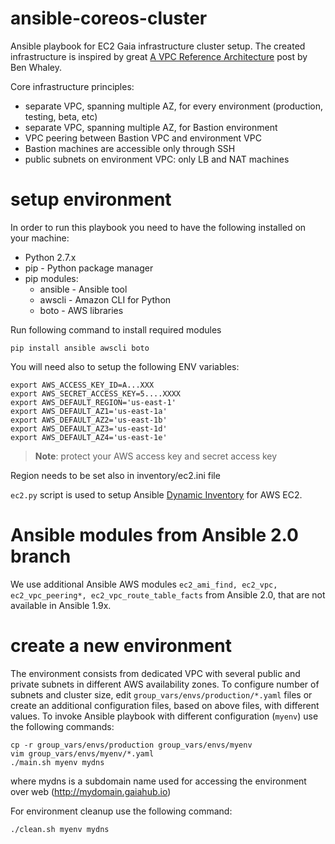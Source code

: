 # ansible-coreos-cluster
Ansible playbook for EC2 Gaia infrastructure cluster setup.
The created infrastructure is inspired by great [A VPC Reference Architecture](http://blog.bwhaley.com/reference-vpc-architecture) post by Ben Whaley.

Core infrastructure principles:
- separate VPC, spanning multiple AZ, for every environment (production, testing, beta, etc)
- separate VPC, spanning multiple AZ, for Bastion environment
- VPC peering between Bastion VPC and environment VPC
- Bastion machines are accessible only through SSH
- public subnets on environment VPC: only LB and NAT machines

# setup environment

In order to run this playbook you need to have the following installed on your machine:
- Python 2.7.x
- pip - Python package manager
- pip modules:
  - ansible - Ansible tool
  - awscli - Amazon CLI for Python
  - boto - AWS libraries

Run following command to install required modules
```
pip install ansible awscli boto
```

You will need also to setup the following ENV variables:
```
export AWS_ACCESS_KEY_ID=A...XXX
export AWS_SECRET_ACCESS_KEY=5....XXXX
export AWS_DEFAULT_REGION='us-east-1'
export AWS_DEFAULT_AZ1='us-east-1a'
export AWS_DEFAULT_AZ2='us-east-1b'
export AWS_DEFAULT_AZ3='us-east-1d'
export AWS_DEFAULT_AZ4='us-east-1e'

```
> **Note**: protect your AWS access key and secret access key

Region needs to be set also in inventory/ec2.ini file

`ec2.py` script is used to setup Ansible [Dynamic Inventory](http://docs.ansible.com/ansible/intro_dynamic_inventory.html) for AWS EC2.

# Ansible modules from Ansible 2.0 branch

We use additional Ansible AWS modules `ec2_ami_find, ec2_vpc, ec2_vpc_peering*, ec2_vpc_route_table_facts` from Ansible 2.0, that are not available in Ansible 1.9x.

# create a new environment

The environment consists from dedicated VPC with several public and private subnets in different AWS availability zones. To configure number of subnets and cluster size, edit `group_vars/envs/production/*.yaml` files or create an additional configuration files, based on above files, with different values.
To invoke Ansible playbook with different configuration (`myenv`) use the following commands:

```
cp -r group_vars/envs/production group_vars/envs/myenv
vim group_vars/envs/myenv/*.yaml
./main.sh myenv mydns
```

where mydns is a subdomain name used for accessing the environment over web (http://mydomain.gaiahub.io)

For environment cleanup use the following command:
```
./clean.sh myenv mydns
```

